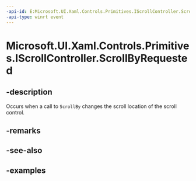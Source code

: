 ```yaml
---
-api-id: E:Microsoft.UI.Xaml.Controls.Primitives.IScrollController.ScrollByRequested
-api-type: winrt event
---
```


# Microsoft.UI.Xaml.Controls.Primitives.IScrollController.ScrollByRequested

<!--
event Windows.Foundation.TypedEventHandler<Microsoft.UI.Xaml.Controls.Primitives.IScrollController,Microsoft.UI.Xaml.Controls.Primitives.ScrollControllerScrollByRequestedEventArgs> ScrollByRequested;
-->

## -description

Occurs when a call to `ScrollBy` changes the scroll location of the scroll control.

## -remarks

## -see-also

## -examples

